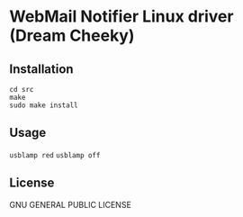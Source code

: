 WebMail Notifier Linux driver (Dream Cheeky)
============================================

Installation
------------

    cd src
    make
    sudo make install

Usage
-----

`usblamp red`
`usblamp off`

License
-------

GNU GENERAL PUBLIC LICENSE 
